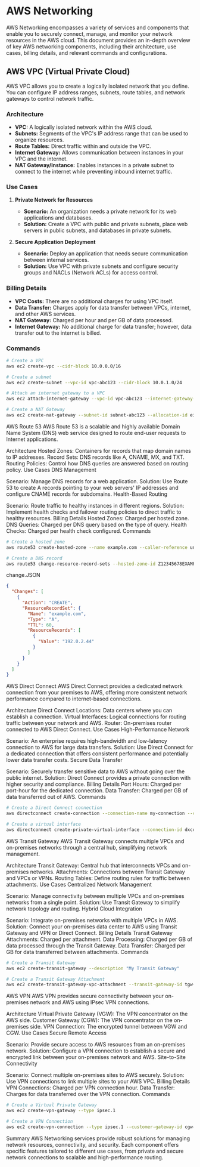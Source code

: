 # AWS Networking

AWS Networking encompasses a variety of services and components that enable you to securely connect, manage, and monitor your network resources in the AWS cloud. This document provides an in-depth overview of key AWS networking components, including their architecture, use cases, billing details, and relevant commands and configurations.

## AWS VPC (Virtual Private Cloud)

AWS VPC allows you to create a logically isolated network that you define. You can configure IP address ranges, subnets, route tables, and network gateways to control network traffic.

### Architecture

- **VPC:** A logically isolated network within the AWS cloud.
- **Subnets:** Segments of the VPC's IP address range that can be used to organize resources.
- **Route Tables:** Direct traffic within and outside the VPC.
- **Internet Gateway:** Allows communication between instances in your VPC and the internet.
- **NAT Gateway/Instance:** Enables instances in a private subnet to connect to the internet while preventing inbound internet traffic.

### Use Cases

1. **Private Network for Resources**
   - **Scenario:** An organization needs a private network for its web applications and databases.
   - **Solution:** Create a VPC with public and private subnets, place web servers in public subnets, and databases in private subnets.

2. **Secure Application Deployment**
   - **Scenario:** Deploy an application that needs secure communication between internal services.
   - **Solution:** Use VPC with private subnets and configure security groups and NACLs (Network ACLs) for access control.

### Billing Details

- **VPC Costs:** There are no additional charges for using VPC itself.
- **Data Transfer:** Charges apply for data transfer between VPCs, internet, and other AWS services.
- **NAT Gateway:** Charged per hour and per GB of data processed.
- **Internet Gateway:** No additional charge for data transfer; however, data transfer out to the internet is billed.

### Commands

```bash
# Create a VPC
aws ec2 create-vpc --cidr-block 10.0.0.0/16

# Create a subnet
aws ec2 create-subnet --vpc-id vpc-abc123 --cidr-block 10.0.1.0/24

# Attach an internet gateway to a VPC
aws ec2 attach-internet-gateway --vpc-id vpc-abc123 --internet-gateway-id igw-abc123

# Create a NAT Gateway
aws ec2 create-nat-gateway --subnet-id subnet-abc123 --allocation-id eipalloc-abc123
```
AWS Route 53
AWS Route 53 is a scalable and highly available Domain Name System (DNS) web service designed to route end-user requests to Internet applications.

Architecture
Hosted Zones: Containers for records that map domain names to IP addresses.
Record Sets: DNS records like A, CNAME, MX, and TXT.
Routing Policies: Control how DNS queries are answered based on routing policy.
Use Cases
DNS Management

Scenario: Manage DNS records for a web application.
Solution: Use Route 53 to create A records pointing to your web servers' IP addresses and configure CNAME records for subdomains.
Health-Based Routing

Scenario: Route traffic to healthy instances in different regions.
Solution: Implement health checks and failover routing policies to direct traffic to healthy resources.
Billing Details
Hosted Zones: Charged per hosted zone.
DNS Queries: Charged per DNS query based on the type of query.
Health Checks: Charged per health check configured.
Commands
```bash
# Create a hosted zone
aws route53 create-hosted-zone --name example.com --caller-reference unique-string

# Create a DNS record
aws route53 change-resource-record-sets --hosted-zone-id Z12345678EXAMPLE --change-batch file://changes.json

```
change.JSON
```json
{
  "Changes": [
    {
      "Action": "CREATE",
      "ResourceRecordSet": {
        "Name": "example.com",
        "Type": "A",
        "TTL": 60,
        "ResourceRecords": [
          {
            "Value": "192.0.2.44"
          }
        ]
      }
    }
  ]
}
```

AWS Direct Connect
AWS Direct Connect provides a dedicated network connection from your premises to AWS, offering more consistent network performance compared to internet-based connections.

Architecture
Direct Connect Locations: Data centers where you can establish a connection.
Virtual Interfaces: Logical connections for routing traffic between your network and AWS.
Router: On-premises router connected to AWS Direct Connect.
Use Cases
High-Performance Network

Scenario: An enterprise requires high-bandwidth and low-latency connection to AWS for large data transfers.
Solution: Use Direct Connect for a dedicated connection that offers consistent performance and potentially lower data transfer costs.
Secure Data Transfer

Scenario: Securely transfer sensitive data to AWS without going over the public internet.
Solution: Direct Connect provides a private connection with higher security and compliance.
Billing Details
Port Hours: Charged per port-hour for the dedicated connection.
Data Transfer: Charged per GB of data transferred out of AWS.
Commands
```bash
# Create a Direct Connect connection
aws directconnect create-connection --connection-name my-connection --connection-bandwidth 1Gbps --location EqSe2

# Create a virtual interface
aws directconnect create-private-virtual-interface --connection-id dxcon-abc123 --new-private-virtual-interface allocation-id eipalloc-abc123 --vlan 101

```

AWS Transit Gateway
AWS Transit Gateway connects multiple VPCs and on-premises networks through a central hub, simplifying network management.

Architecture
Transit Gateway: Central hub that interconnects VPCs and on-premises networks.
Attachments: Connections between Transit Gateway and VPCs or VPNs.
Routing Tables: Define routing rules for traffic between attachments.
Use Cases
Centralized Network Management

Scenario: Manage connectivity between multiple VPCs and on-premises networks from a single point.
Solution: Use Transit Gateway to simplify network topology and routing.
Hybrid Cloud Integration

Scenario: Integrate on-premises networks with multiple VPCs in AWS.
Solution: Connect your on-premises data center to AWS using Transit Gateway and VPN or Direct Connect.
Billing Details
Transit Gateway Attachments: Charged per attachment.
Data Processing: Charged per GB of data processed through the Transit Gateway.
Data Transfer: Charged per GB for data transferred between attachments.
Commands
```bash
# Create a Transit Gateway
aws ec2 create-transit-gateway --description "My Transit Gateway"

# Create a Transit Gateway Attachment
aws ec2 create-transit-gateway-vpc-attachment --transit-gateway-id tgw-abc123 --vpc-id vpc-abc123 --subnet-ids subnet-abc123
```
AWS VPN
AWS VPN provides secure connectivity between your on-premises network and AWS using IPsec VPN connections.

Architecture
Virtual Private Gateway (VGW): The VPN concentrator on the AWS side.
Customer Gateway (CGW): The VPN concentrator on the on-premises side.
VPN Connection: The encrypted tunnel between VGW and CGW.
Use Cases
Secure Remote Access

Scenario: Provide secure access to AWS resources from an on-premises network.
Solution: Configure a VPN connection to establish a secure and encrypted link between your on-premises network and AWS.
Site-to-Site Connectivity

Scenario: Connect multiple on-premises sites to AWS securely.
Solution: Use VPN connections to link multiple sites to your AWS VPC.
Billing Details
VPN Connections: Charged per VPN connection hour.
Data Transfer: Charges for data transferred over the VPN connection.
Commands
```bash
# Create a Virtual Private Gateway
aws ec2 create-vpn-gateway --type ipsec.1

# Create a VPN Connection
aws ec2 create-vpn-connection --type ipsec.1 --customer-gateway-id cgw-abc123 --vpn-gateway-id vgw-abc123 --options StaticRoutesOnly=true
```
Summary
AWS Networking services provide robust solutions for managing network resources, connectivity, and security. Each component offers specific features tailored to different use cases, from private and secure network connections to scalable and high-performance routing.
